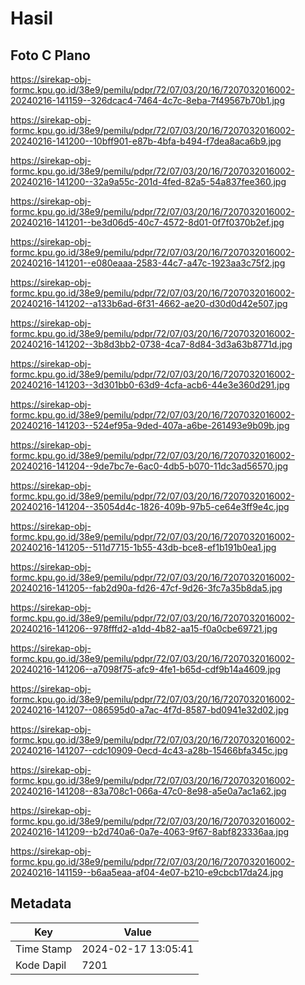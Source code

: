 # Hasil

## Foto C Plano

https://sirekap-obj-formc.kpu.go.id/38e9/pemilu/pdpr/72/07/03/20/16/7207032016002-20240216-141159--326dcac4-7464-4c7c-8eba-7f49567b70b1.jpg

https://sirekap-obj-formc.kpu.go.id/38e9/pemilu/pdpr/72/07/03/20/16/7207032016002-20240216-141200--10bff901-e87b-4bfa-b494-f7dea8aca6b9.jpg

https://sirekap-obj-formc.kpu.go.id/38e9/pemilu/pdpr/72/07/03/20/16/7207032016002-20240216-141200--32a9a55c-201d-4fed-82a5-54a837fee360.jpg

https://sirekap-obj-formc.kpu.go.id/38e9/pemilu/pdpr/72/07/03/20/16/7207032016002-20240216-141201--be3d06d5-40c7-4572-8d01-0f7f0370b2ef.jpg

https://sirekap-obj-formc.kpu.go.id/38e9/pemilu/pdpr/72/07/03/20/16/7207032016002-20240216-141201--e080eaaa-2583-44c7-a47c-1923aa3c75f2.jpg

https://sirekap-obj-formc.kpu.go.id/38e9/pemilu/pdpr/72/07/03/20/16/7207032016002-20240216-141202--a133b6ad-6f31-4662-ae20-d30d0d42e507.jpg

https://sirekap-obj-formc.kpu.go.id/38e9/pemilu/pdpr/72/07/03/20/16/7207032016002-20240216-141202--3b8d3bb2-0738-4ca7-8d84-3d3a63b8771d.jpg

https://sirekap-obj-formc.kpu.go.id/38e9/pemilu/pdpr/72/07/03/20/16/7207032016002-20240216-141203--3d301bb0-63d9-4cfa-acb6-44e3e360d291.jpg

https://sirekap-obj-formc.kpu.go.id/38e9/pemilu/pdpr/72/07/03/20/16/7207032016002-20240216-141203--524ef95a-9ded-407a-a6be-261493e9b09b.jpg

https://sirekap-obj-formc.kpu.go.id/38e9/pemilu/pdpr/72/07/03/20/16/7207032016002-20240216-141204--9de7bc7e-6ac0-4db5-b070-11dc3ad56570.jpg

https://sirekap-obj-formc.kpu.go.id/38e9/pemilu/pdpr/72/07/03/20/16/7207032016002-20240216-141204--35054d4c-1826-409b-97b5-ce64e3ff9e4c.jpg

https://sirekap-obj-formc.kpu.go.id/38e9/pemilu/pdpr/72/07/03/20/16/7207032016002-20240216-141205--511d7715-1b55-43db-bce8-ef1b191b0ea1.jpg

https://sirekap-obj-formc.kpu.go.id/38e9/pemilu/pdpr/72/07/03/20/16/7207032016002-20240216-141205--fab2d90a-fd26-47cf-9d26-3fc7a35b8da5.jpg

https://sirekap-obj-formc.kpu.go.id/38e9/pemilu/pdpr/72/07/03/20/16/7207032016002-20240216-141206--978fffd2-a1dd-4b82-aa15-f0a0cbe69721.jpg

https://sirekap-obj-formc.kpu.go.id/38e9/pemilu/pdpr/72/07/03/20/16/7207032016002-20240216-141206--a7098f75-afc9-4fe1-b65d-cdf9b14a4609.jpg

https://sirekap-obj-formc.kpu.go.id/38e9/pemilu/pdpr/72/07/03/20/16/7207032016002-20240216-141207--086595d0-a7ac-4f7d-8587-bd0941e32d02.jpg

https://sirekap-obj-formc.kpu.go.id/38e9/pemilu/pdpr/72/07/03/20/16/7207032016002-20240216-141207--cdc10909-0ecd-4c43-a28b-15466bfa345c.jpg

https://sirekap-obj-formc.kpu.go.id/38e9/pemilu/pdpr/72/07/03/20/16/7207032016002-20240216-141208--83a708c1-066a-47c0-8e98-a5e0a7ac1a62.jpg

https://sirekap-obj-formc.kpu.go.id/38e9/pemilu/pdpr/72/07/03/20/16/7207032016002-20240216-141209--b2d740a6-0a7e-4063-9f67-8abf823336aa.jpg

https://sirekap-obj-formc.kpu.go.id/38e9/pemilu/pdpr/72/07/03/20/16/7207032016002-20240216-141159--b6aa5eaa-af04-4e07-b210-e9cbcb17da24.jpg


## Metadata

| Key        | Value               |
| ---------- | ------------------- |
| Time Stamp | 2024-02-17 13:05:41 |
| Kode Dapil | 7201                |



